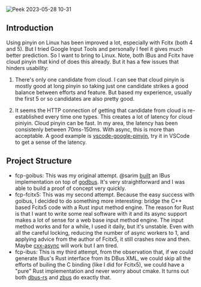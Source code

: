 ![Peek 2023-05-28 10-31](https://github.com/qingxiang-jia/full-cloud-pinyin/assets/5571586/a366969e-40ba-4ec5-b2e7-ae25808e0fcd)

## Introduction

Using pinyin on Linux has been improved a lot, especially with Fcitx (both 4 and 5). But I tried Google Input Tools and personally I feel it gives much better prediction. So I want to bring to Linux. Note, both IBus and Fcitx have cloud pinyin that kind of does this already. But it has a few issues that hinders usability:

1. There's only one candidate from cloud. I can see that cloud pinyin is mostly good at long pinyin so taking just one candidate strikes a good balance between efforts and feature. But based my experience, usually the first 5 or so candidates are also pretty good.

2. It seems the HTTP connection of getting that candidate from cloud is re-established every time one types. This creates a lot of latency for cloud piniyin. Cloud pinyin can be fast. In my area, the latency has been consistenly between 70ms-150ms. With async, this is more than acceptable. A good example is [vscode-google-pinyin](https://github.com/zyctree/vscode-google-pinyin), try it in VSCode to get a sense of the latency.

## Project Structure

- fcp-goibus: This was my original attempt. @sarim [built](https://github.com/sarim/goibus) an IBus implementation on top of [godbus](https://github.com/godbus/dbus). It's very straightforward and I was able to build a proof of concept very quickly.
- fcp-fcitx5: This was my second attempt. Because the easy success with goibus, I decided to do something more interesting: bridge the C++ based Fcitx5 code with a Rust input method engine. The reason for Rust is that I want to write some real software with it and its async support makes a lot of sense for a web base input method engine. The input method works and for a while, I used it daily, but it's unstable. Even with all the careful locking, reducing the number of async workers to 1, and applying advice from the author of Fcitx5, it still crashes now and then.  Maybe [cxx-async](https://github.com/pcwalton/cxx-async) will work but I am tired.
- fcp-ibus: This is my third attempt, from the observation that, if we could generate IBus's Rust interface from its DBus XML, we could skip all the efforts of builing the C binding (like I did for Fcitx5), we could have a "pure" Rust implementation and never worry about cmake. It turns out both [dbus-rs](https://github.com/diwic/dbus-rs) and [zbus](https://github.com/dbus2/zbus/) do exactly that.
